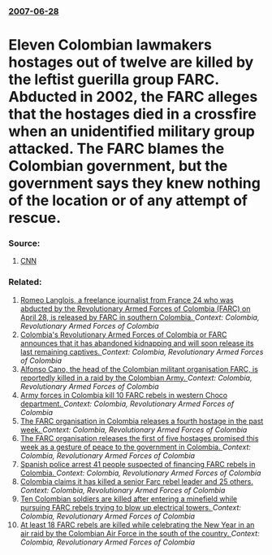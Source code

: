 ### [2007-06-28](/news/2007/06/28/index.md)

#  Eleven Colombian lawmakers hostages out of twelve are killed by the leftist guerilla group FARC. Abducted in 2002, the FARC alleges that the hostages died in a crossfire when an unidentified military group attacked. The FARC blames the Colombian government, but the government says they knew nothing of the location or of any attempt of rescue. 




### Source:

1. [CNN](http://www.cnn.com/2007/WORLD/americas/06/28/colombia.hostages.reut/index.html)

### Related:

1. [Romeo Langlois, a freelance journalist from France 24 who was abducted by the Revolutionary Armed Forces of Colombia (FARC) on April 28, is released by FARC in southern Colombia. ](/news/2012/05/30/romeo-langlois-a-freelance-journalist-from-france-24-who-was-abducted-by-the-revolutionary-armed-forces-of-colombia-farc-on-april-28-is.md) _Context: Colombia, Revolutionary Armed Forces of Colombia_
2. [Colombia's Revolutionary Armed Forces of Colombia or FARC announces that it has abandoned kidnapping and will soon release its last remaining captives. ](/news/2012/02/26/colombia-s-revolutionary-armed-forces-of-colombia-or-farc-announces-that-it-has-abandoned-kidnapping-and-will-soon-release-its-last-remainin.md) _Context: Colombia, Revolutionary Armed Forces of Colombia_
3. [Alfonso Cano, the head of the Colombian militant organisation FARC, is reportedly killed in a raid by the Colombian Army. ](/news/2011/11/4/alfonso-cano-the-head-of-the-colombian-militant-organisation-farc-is-reportedly-killed-in-a-raid-by-the-colombian-army.md) _Context: Colombia, Revolutionary Armed Forces of Colombia_
4. [Army forces in Colombia kill 10 FARC rebels in western Choco department. ](/news/2011/03/24/army-forces-in-colombia-kill-10-farc-rebels-in-western-choca3-department.md) _Context: Colombia, Revolutionary Armed Forces of Colombia_
5. [The FARC organisation in Colombia releases a fourth hostage in the past week. ](/news/2011/02/14/the-farc-organisation-in-colombia-releases-a-fourth-hostage-in-the-past-week.md) _Context: Colombia, Revolutionary Armed Forces of Colombia_
6. [The FARC organisation releases the first of five hostages promised this week as a gesture of peace to the government in Colombia. ](/news/2011/02/10/the-farc-organisation-releases-the-first-of-five-hostages-promised-this-week-as-a-gesture-of-peace-to-the-government-in-colombia.md) _Context: Colombia, Revolutionary Armed Forces of Colombia_
7. [Spanish police arrest 41 people suspected of financing FARC rebels in Colombia. ](/news/2010/10/2/spanish-police-arrest-41-people-suspected-of-financing-farc-rebels-in-colombia.md) _Context: Colombia, Revolutionary Armed Forces of Colombia_
8. [Colombia claims it has killed a senior Farc rebel leader and 25 others. ](/news/2010/09/20/colombia-claims-it-has-killed-a-senior-farc-rebel-leader-and-25-others.md) _Context: Colombia, Revolutionary Armed Forces of Colombia_
9. [Ten Colombian soldiers are killed after entering a minefield while pursuing FARC rebels trying to blow up electrical towers. ](/news/2010/07/11/ten-colombian-soldiers-are-killed-after-entering-a-minefield-while-pursuing-farc-rebels-trying-to-blow-up-electrical-towers.md) _Context: Colombia, Revolutionary Armed Forces of Colombia_
10. [ At least 18 FARC rebels are killed while celebrating the New Year in an air raid by the Colombian Air Force in the south of the country. ](/news/2010/01/1/at-least-18-farc-rebels-are-killed-while-celebrating-the-new-year-in-an-air-raid-by-the-colombian-air-force-in-the-south-of-the-country.md) _Context: Colombia, Revolutionary Armed Forces of Colombia_

